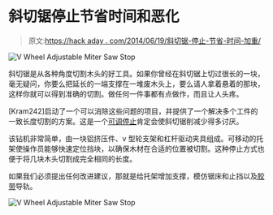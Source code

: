 # 斜切锯停止节省时间和恶化

> 原文:[https://hack aday . com/2014/06/19/斜切锯-停止-节省-时间-加重/](https://hackaday.com/2014/06/19/miter-saw-stop-saves-time-and-aggravation/)

![V Wheel Adjustable Miter Saw Stop](../Images/59ce6a07aece0aef74b595a730bf907a.png)

斜切锯是从各种角度切割木头的好工具。如果你曾经在斜切锯上切过很长的一块，毫无疑问，你要么把延长的一端支撑在一堆废木头上，要么请人拿着悬着的那块，这样你就可以得到准确的切割。做任何一件事都有点做作，而且让人头疼。

[Kram242]启动了一个可以消除这些问题的项目，并提供了一个解决多个工件的一致长度切割的方案。这是一个[可调停止](http://www.openbuilds.com/builds/v-slot-miter-saw-stop.549/)肯定会使斜切锯削减少得多讨厌。

该钻机非常简单，由一块铝挤压件、v 型轮支架和杠杆驱动夹具组成。可移动的托架使操作员能够快速定位挡块，以确保木材在合适的位置被切割。这种停止方式也便于将几块木头切割成完全相同的长度。

如果我们必须提出任何改进建议，那就是给托架增加支撑，模仿锯床和止挡以及[胶带](http://www.staples.com/Handy-Tape-Self-Adhesive-Measuring-Tape-25-Feet/product_291927)导轨。

![V Wheel Adjustable Miter Saw Stop](../Images/28ae5147a08957b80f076cbf12a9d879.png)